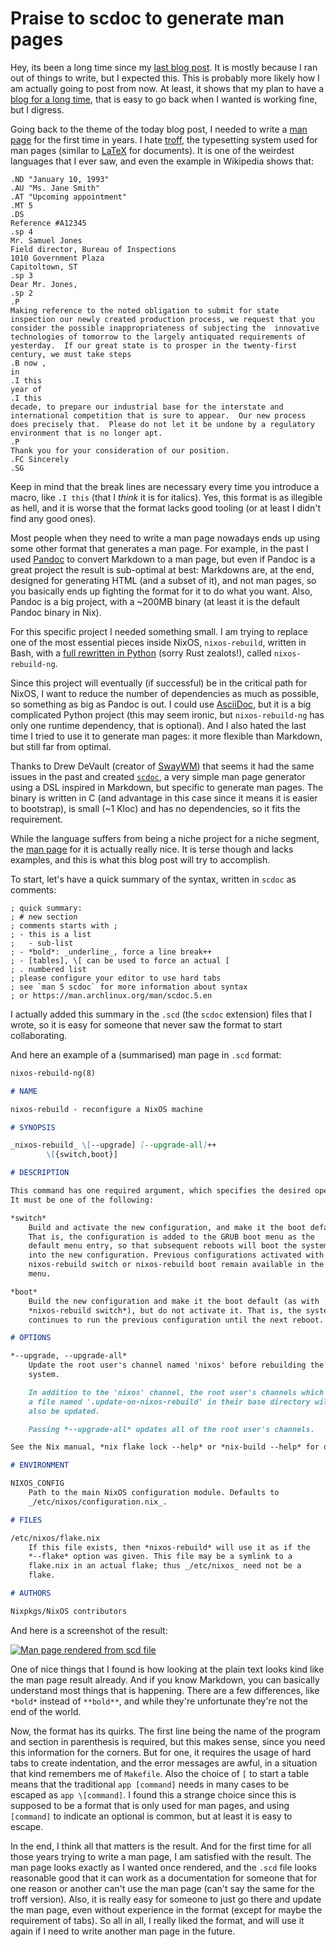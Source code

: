# Praise to scdoc to generate man pages

Hey, its been a long time since my [last blog
post](posts/2024-10-07/01-enabling-le-audio-lc3-in-wf-1000xm5.md). It is mostly
because I ran out of things to write, but I expected this. This is probably
more likely how I am actually going to post from now. At least, it shows that
my plan to have a [blog for a long
time](/posts/2024-08-24/01-making-a-blog-for-the-next-10-years.md), that is
easy to go back when I wanted is working fine, but I digress.

Going back to the theme of the today blog post, I needed to write a [man
page](https://en.wikipedia.org/wiki/Man_page) for the first time in years. I
hate [troff](https://en.wikipedia.org/wiki/Troff), the typesetting system used
for man pages (similar to [LaTeX](https://en.wikipedia.org/wiki/LaTeX) for
documents). It is one of the weirdest languages that I ever saw, and even the
example in Wikipedia shows that:

```troff
.ND "January 10, 1993"
.AU "Ms. Jane Smith"
.AT "Upcoming appointment"
.MT 5
.DS
Reference #A12345
.sp 4
Mr. Samuel Jones
Field director, Bureau of Inspections
1010 Government Plaza
Capitoltown, ST
.sp 3
Dear Mr. Jones,
.sp 2
.P
Making reference to the noted obligation to submit for state inspection our newly created production process, we request that you consider the possible inappropriateness of subjecting the  innovative technologies of tomorrow to the largely antiquated requirements of yesterday.  If our great state is to prosper in the twenty-first century, we must take steps
.B now ,
in
.I this
year of
.I this
decade, to prepare our industrial base for the interstate and international competition that is sure to appear.  Our new process does precisely that.  Please do not let it be undone by a regulatory environment that is no longer apt.
.P
Thank you for your consideration of our position.
.FC Sincerely
.SG
```

Keep in mind that the break lines are necessary every time you introduce a
macro, like `.I this` (that I _think_ it is for italics). Yes, this format is
as illegible as hell, and it is worse that the format lacks good tooling (or at
least I didn't find any good ones).

Most people when they need to write a man page nowadays ends up using some
other format that generates a man page. For example, in the past I used
[Pandoc](https://pandoc.org/) to convert Markdown to a man page, but even if
Pandoc is a great project the result is sub-optimal at best: Markdowns are, at
the end, designed for generating HTML (and a subset of it), and not man pages,
so you basically ends up fighting the format for it to do what you want.
Also, Pandoc is a big project, with a ~200MB binary (at least it is the default
Pandoc binary in Nix).

For this specific project I needed something small. I am trying to replace one
of the most essential pieces inside NixOS, `nixos-rebuild`, written in Bash,
with a [full rewritten in
Python](https://discourse.nixos.org/t/nixos-rebuild-ng-a-nixos-rebuild-rewrite/55606/)
(sorry Rust zealots!), called `nixos-rebuild-ng`.

Since this project will eventually (if successful) be in the critical path for
NixOS, I want to reduce the number of dependencies as much as possible, so
something as big as Pandoc is out. I could use
[AsciiDoc](https://asciidoc.org/), but it is a big complicated Python project
(this may seem ironic, but `nixos-rebuild-ng` has only one runtime dependency,
that is optional). And I also hated the last time I tried to use it to generate
man pages: it more flexible than Markdown, but still far from optimal.

Thanks to Drew DeVault (creator of [SwayWM](https://swaywm.org/)) that seems it
had the same issues in the past and created
[`scdoc`](https://drewdevault.com/2018/05/13/scdoc.html), a very simple man
page generator using a DSL inspired in Markdown, but specific to generate man
pages. The binary is written in C (and advantage in this case since it means it
is easier to bootstrap), is small (~1 Kloc) and has no dependencies, so it
fits the requirement.

While the language suffers from being a niche project for a niche segment, the
[man page](https://man.archlinux.org/man/scdoc.5.en) for it is actually really
nice. It is terse though and lacks examples, and this is what this blog post
will try to accomplish.

To start, let's have a quick summary of the syntax, written in `scdoc` as
comments:

```scdoc
; quick summary:
; # new section
; comments starts with ;
; - this is a list
; 	- sub-list
; - *bold*: _underline_, force a line break++
; - [tables], \[ can be used to force an actual [
; . numbered list
; please configure your editor to use hard tabs
; see `man 5 scdoc` for more information about syntax
; or https://man.archlinux.org/man/scdoc.5.en
```

I actually added this summary in the `.scd` (the `scdoc` extension) files that
I wrote, so it is easy for someone that never saw the format to start
collaborating.

And here an example of a (summarised) man page in `.scd` format:

```markdown
nixos-rebuild-ng(8)

# NAME

nixos-rebuild - reconfigure a NixOS machine

# SYNOPSIS

_nixos-rebuild_ \[--upgrade] [--upgrade-all]++
		\[{switch,boot}]

# DESCRIPTION

This command has one required argument, which specifies the desired operation.
It must be one of the following:

*switch*
	Build and activate the new configuration, and make it the boot default.
	That is, the configuration is added to the GRUB boot menu as the
	default menu entry, so that subsequent reboots will boot the system
	into the new configuration. Previous configurations activated with
	nixos-rebuild switch or nixos-rebuild boot remain available in the GRUB
	menu.

*boot*
	Build the new configuration and make it the boot default (as with
	*nixos-rebuild switch*), but do not activate it. That is, the system
	continues to run the previous configuration until the next reboot.

# OPTIONS

*--upgrade, --upgrade-all*
	Update the root user's channel named 'nixos' before rebuilding the
	system.

	In addition to the 'nixos' channel, the root user's channels which have
	a file named '.update-on-nixos-rebuild' in their base directory will
	also be updated.

	Passing *--upgrade-all* updates all of the root user's channels.

See the Nix manual, *nix flake lock --help* or *nix-build --help* for details.

# ENVIRONMENT

NIXOS_CONFIG
	Path to the main NixOS configuration module. Defaults to
	_/etc/nixos/configuration.nix_.

# FILES

/etc/nixos/flake.nix
	If this file exists, then *nixos-rebuild* will use it as if the
	*--flake* option was given. This file may be a symlink to a
	flake.nix in an actual flake; thus _/etc/nixos_ need not be a
	flake.

# AUTHORS

Nixpkgs/NixOS contributors
```

And here is a screenshot of the result:

[![Man page rendered from scd
file](/posts/2024-12-04/2024-12-04-230955_hyprshot.png)](/posts/2024-12-04/2024-12-04-230955_hyprshot.png)

One of nice things that I found is how looking at the plain text looks kind
like the man page result already. And if you know Markdown, you can basically
understand most things that is happening. There are a few differences, like
`*bold*` instead of `**bold**`, and while they're unfortunate they're not the
end of the world.

Now, the format has its quirks. The first line being the name of the program
and section in parenthesis is required, but this makes sense, since you need
this information for the corners. But for one, it requires the usage of hard
tabs to create indentation, and the error messages are awful, in a situation
that kind remembers me of `Makefile`. Also the choice of `[` to start a table
means that the traditional `app [command]` needs in many cases to be escaped as
`app \[command]`. I found this a strange choice since this is supposed to be a
format that is only used for man pages, and using `[command]` to indicate an
optional is common, but at least it is easy to escape.

In the end, I think all that matters is the result. And for the first time for
all those years trying to write a man page, I am satisfied with the result. The
man page looks exactly as I wanted once rendered, and the `.scd` file looks
reasonable good that it can work as a documentation for someone that for one
reason or another can't use the man page (can't say the same for the troff
version). Also, it is really easy for someone to just go there and update the
man page, even without experience in the format (except for maybe the
requirement of tabs). So all in all, I really liked the format, and will use it
again if I need to write another man page in the future.
